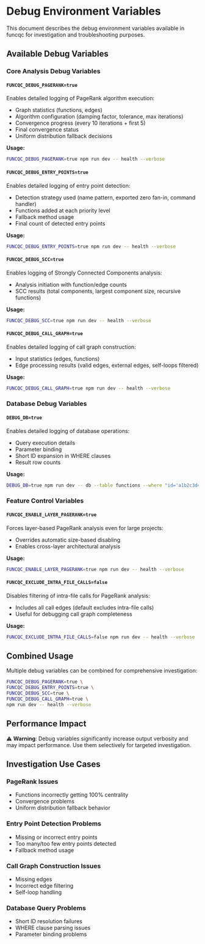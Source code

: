 # Debug Environment Variables

This document describes the debug environment variables available in funcqc for investigation and troubleshooting purposes.

## Available Debug Variables

### Core Analysis Debug Variables

#### `FUNCQC_DEBUG_PAGERANK=true`
Enables detailed logging of PageRank algorithm execution:
- Graph statistics (functions, edges)
- Algorithm configuration (damping factor, tolerance, max iterations)
- Convergence progress (every 10 iterations + first 5)
- Final convergence status
- Uniform distribution fallback decisions

**Usage:**
```bash
FUNCQC_DEBUG_PAGERANK=true npm run dev -- health --verbose
```

#### `FUNCQC_DEBUG_ENTRY_POINTS=true`
Enables detailed logging of entry point detection:
- Detection strategy used (name pattern, exported zero fan-in, command handler)
- Functions added at each priority level
- Fallback method usage
- Final count of detected entry points

**Usage:**
```bash
FUNCQC_DEBUG_ENTRY_POINTS=true npm run dev -- health --verbose
```

#### `FUNCQC_DEBUG_SCC=true`
Enables logging of Strongly Connected Components analysis:
- Analysis initiation with function/edge counts
- SCC results (total components, largest component size, recursive functions)

**Usage:**
```bash
FUNCQC_DEBUG_SCC=true npm run dev -- health --verbose
```

#### `FUNCQC_DEBUG_CALL_GRAPH=true`
Enables detailed logging of call graph construction:
- Input statistics (edges, functions)
- Edge processing results (valid edges, external edges, self-loops filtered)

**Usage:**
```bash
FUNCQC_DEBUG_CALL_GRAPH=true npm run dev -- health --verbose
```

### Database Debug Variables

#### `DEBUG_DB=true`
Enables detailed logging of database operations:
- Query execution details
- Parameter binding
- Short ID expansion in WHERE clauses
- Result row counts

**Usage:**
```bash
DEBUG_DB=true npm run dev -- db --table functions --where "id='a1b2c3d4'" --limit 5
```

### Feature Control Variables

#### `FUNCQC_ENABLE_LAYER_PAGERANK=true`
Forces layer-based PageRank analysis even for large projects:
- Overrides automatic size-based disabling
- Enables cross-layer architectural analysis

**Usage:**
```bash
FUNCQC_ENABLE_LAYER_PAGERANK=true npm run dev -- health --verbose
```

#### `FUNCQC_EXCLUDE_INTRA_FILE_CALLS=false`
Disables filtering of intra-file calls for PageRank analysis:
- Includes all call edges (default excludes intra-file calls)
- Useful for debugging call graph completeness

**Usage:**
```bash
FUNCQC_EXCLUDE_INTRA_FILE_CALLS=false npm run dev -- health --verbose
```

## Combined Usage

Multiple debug variables can be combined for comprehensive investigation:

```bash
FUNCQC_DEBUG_PAGERANK=true \
FUNCQC_DEBUG_ENTRY_POINTS=true \
FUNCQC_DEBUG_SCC=true \
FUNCQC_DEBUG_CALL_GRAPH=true \
npm run dev -- health --verbose
```

## Performance Impact

⚠️ **Warning**: Debug variables significantly increase output verbosity and may impact performance. Use them selectively for targeted investigation.

## Investigation Use Cases

### PageRank Issues
- Functions incorrectly getting 100% centrality
- Convergence problems
- Uniform distribution fallback behavior

### Entry Point Detection Problems  
- Missing or incorrect entry points
- Too many/too few entry points detected
- Fallback method usage

### Call Graph Construction Issues
- Missing edges
- Incorrect edge filtering
- Self-loop handling

### Database Query Problems
- Short ID resolution failures
- WHERE clause parsing issues
- Parameter binding problems
